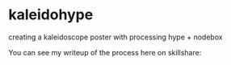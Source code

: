 # kaleidohype
creating a kaleidoscope poster with processing hype + nodebox

You can see my writeup of the process here on skillshare:

